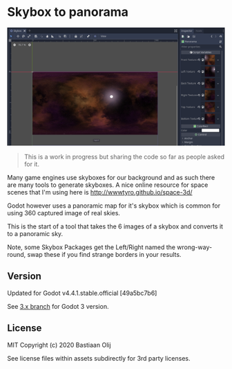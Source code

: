 # Skybox to panorama

![Screenshot](screenshot.png)

> This is a work in progress but sharing the code so far as people asked for it.

Many game engines use skyboxes for our background and as such there are many tools to generate skyboxes.
A nice online resource for space scenes that I'm using here is http://wwwtyro.github.io/space-3d/

Godot however uses a panoramic map for it's skybox which is common for using 360 captured image of real skies.

This is the start of a tool that takes the 6 images of a skybox and converts it to a panoramic sky.

Note, some Skybox Packages get the Left/Right named the wrong-way-round, swap these if you find strange borders in your results.

## Version

Updated for Godot v4.4.1.stable.official [49a5bc7b6]

See [3.x branch](https://github.com/BastiaanOlij/skybox_to_panorama/tree/3.x) for Godot 3 version.

## License

MIT Copyright (c) 2020 Bastiaan Olij

See license files within assets subdirectly for 3rd party licenses.
